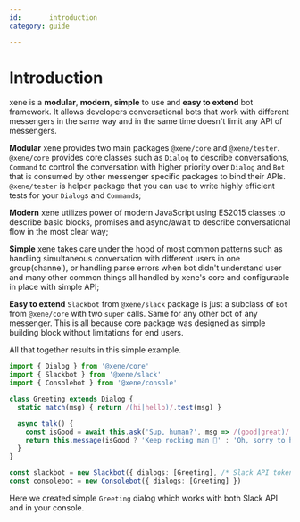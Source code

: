 ```yaml
---
id:       introduction
category: guide

---
```


# Introduction

xene is a **modular**, **modern**, **simple** to use and **easy to extend** bot framework. It allows developers conversational bots that work with different messengers in the same way and in the same time doesn't limit any API of messengers.

**Modular** xene provides two main packages `@xene/core` and `@xene/tester`. `@xene/core` provides core classes such as `Dialog` to describe conversations, `Command` to control the conversation with higher priority over `Dialog` and `Bot` that is consumed by other messenger specific packages to bind their APIs. `@xene/tester` is helper package that you can use to write highly efficient tests for your `Dialog`s and `Command`s;

**Modern** xene utilizes power of modern JavaScript using ES2015 classes to describe basic blocks, promises and async/await to describe conversational flow in the most clear way;

**Simple** xene takes care under the hood of most common patterns such as handling simultaneous conversation with different users in one group(channel), or handling parse errors when bot didn't understand user and many other common things all handled by xene's core and configurable in place with simple API;

**Easy to extend** `Slackbot` from `@xene/slack` package is just a subclass of `Bot` from `@xene/core` with two `super` calls. Same for any other bot of any messenger. This is all because core package was designed as simple building block without limitations for end users.


All that together results in this simple example.

```ts
import { Dialog } from '@xene/core'
import { Slackbot } from '@xene/slack'
import { Consolebot } from '@xene/console'

class Greeting extends Dialog {
  static match(msg) { return /(hi|hello)/.test(msg) }

  async talk() {
    const isGood = await this.ask('Sup, human?', msg => /(good|great)/.test(msg))
    return this.message(isGood ? 'Keep rocking man 🤘' : 'Oh, sorry to hear...')
  }
}

const slackbot = new Slackbot({ dialogs: [Greeting], /* Slack API tokens */ })
const consolebot = new Consolebot({ dialogs: [Greeting] })
```

Here we created simple `Greeting` dialog which works with both Slack API and in your console.
